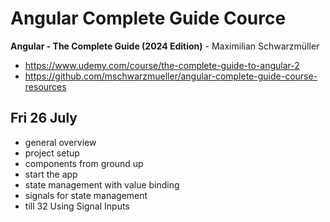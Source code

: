 # Angular Complete Guide Cource

**Angular - The Complete Guide (2024 Edition)** - Maximilian Schwarzmüller

- https://www.udemy.com/course/the-complete-guide-to-angular-2
- https://github.com/mschwarzmueller/angular-complete-guide-course-resources

## Fri 26 July

- general overview
- project setup
- components from ground up
- start the app
- state management with value binding
- signals for state management
- till 32 Using Signal Inputs
